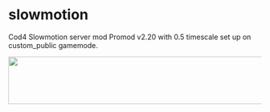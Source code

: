 # slowmotion
Cod4 Slowmotion server mod
Promod v2.20 with 0.5 timescale set up on custom_public gamemode.

<a href="https://www.gametracker.com/server_info/3.69.10.254:28960/" target="_blank"><img src="https://cache.gametracker.com/server_info/3.69.10.254:28960/b_560_95_1.png" border="0" width="560" height="95" alt=""/></a>
